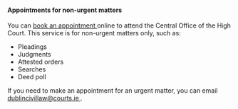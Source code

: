 ####  Appointments for non-urgent matters

You can [ book an appointment ](https://www.courts.ie/appointments) online to
attend the Central Office of the High Court. This service is for non-urgent
matters only, such as:

  * Pleadings 
  * Judgments 
  * Attested orders 
  * Searches 
  * Deed poll 

If you need to make an appointment for an urgent matter, you can email [
dublincivillaw@courts.ie ](mailto:dublincivillaw@courts.ie) .
